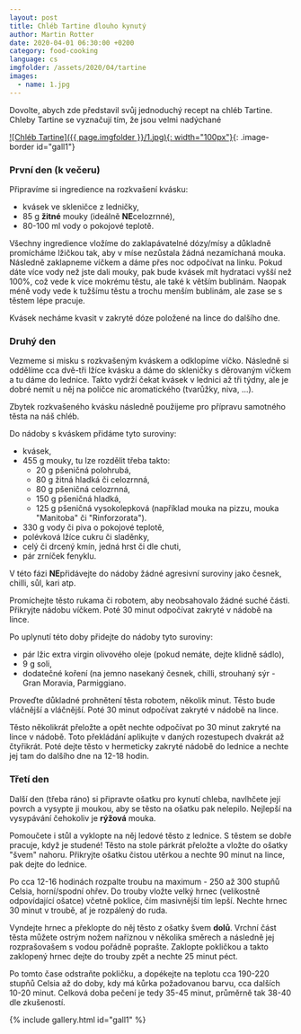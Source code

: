 ```yaml
---
layout: post
title: Chléb Tartine dlouho kynutý
author: Martin Rotter
date: 2020-04-01 06:30:00 +0200
category: food-cooking
language: cs
imgfolder: /assets/2020/04/tartine
images:
  - name: 1.jpg
---
```


Dovolte, abych zde představil svůj jednoduchý recept na chléb Tartine. Chleby Tartine se vyznačují tím, že jsou velmi nadýchané
<!--more-->

[![Chléb Tartine]({{ page.imgfolder }}/1.jpg){: width="100px"}](#){: .image-border id="gall1"}

### První den (k večeru)

Připravíme si ingredience na rozkvašení kvásku:

* kvásek ve skleničce z ledničky,
* 85 g **žitné** mouky (ideálně **NE**celozrnné),
* 80-100 ml vody o pokojové teplotě.

Všechny ingredience vložíme do zaklapávatelné dózy/mísy a důkladně promícháme lžičkou tak, aby v míse nezůstala žádná nezamíchaná mouka. Následně zaklapneme víčkem a dáme přes noc odpočívat na linku. Pokud dáte více vody než jste dali mouky, pak bude kvásek mít hydrataci vyšší než 100%, což vede k více mokrému těstu, ale také k větším bublinám. Naopak méně vody vede k tužšímu těstu a trochu menším bublinám, ale zase se s těstem lépe pracuje.

Kvásek necháme kvasit v zakryté dóze položené na lince do dalšího dne.

### Druhý den

Vezmeme si misku s rozkvašeným kváskem a odklopíme víčko. Následně si oddělíme cca dvě-tři lžíce kvásku a dáme do skleničky s děrovaným víčkem a tu dáme do lednice. Takto vydrží čekat kvásek v lednici až tři týdny, ale je dobré nemít u něj na poličce nic aromatického (tvarůžky, niva, ...).

Zbytek rozkvašeného kvásku následně použijeme pro přípravu samotného těsta na náš chléb.

Do nádoby s kváskem přidáme tyto suroviny:
* kvásek,
* 455 g mouky, tu lze rozdělit třeba takto:
    * 20 g pšeničná polohrubá,
    * 80 g žitná hladká či celozrnná,
    * 80 g pšeničná celozrnná,
    * 150 g pšeničná hladká,
    * 125 g pšeničná vysokolepková (například mouka na pizzu, mouka "Manitoba" či "Rinforzorata").
* 330 g vody či piva o pokojové teplotě,
* polévková lžíce cukru či sladěnky,
* celý či drcený kmín, jedná hrst či dle chuti,
* pár zrníček fenyklu.

V této fázi **NE**přidávejte do nádoby žádné agresivní suroviny jako česnek, chilli, sůl, kari atp.

Promíchejte těsto rukama či robotem, aby neobsahovalo žádné suché části. Přikryjte nádobu víčkem. Poté 30 minut odpočívat zakryté v nádobě na lince.

Po uplynutí této doby přidejte do nádoby tyto suroviny:
* pár lžic extra virgin olivového oleje (pokud nemáte, dejte klidně sádlo),
* 9 g soli,
* dodatečné koření (na jemno nasekaný česnek, chilli, strouhaný sýr - Gran Moravia, Parmiggiano.

Proveďte důkladné prohnětení těsta robotem, několik minut. Těsto bude vláčnější a vláčnější. Poté 30 minut odpočívat zakryté v nádobě na lince.

Těsto několikrát přeložte a opět nechte odpočívat po 30 minut zakryté na lince v nádobě. Toto překládání aplikujte v daných rozestupech dvakrát až čtyřikrát. Poté dejte těsto v hermeticky zakryté nádobě do lednice a nechte jej tam do dalšího dne na 12-18 hodin.

### Třetí den

Další den (třeba ráno) si připravte ošatku pro kynutí chleba, navlhčete její povrch a vysypte ji moukou, aby se těsto na ošatku pak nelepilo. Nejlepší na vysypávání čehokoliv je **rýžová** mouka.

Pomoučete i stůl a vyklopte na něj ledové těsto z lednice. S těstem se dobře pracuje, když je studené! Těsto na stole párkrát přeložte a vložte do ošatky "švem" nahoru. Přikryjte ošatku čistou utěrkou a nechte 90 minut na lince, pak dejte do lednice.

Po cca 12-16 hodinách rozpalte troubu na maximum - 250 až 300 stupňů Celsia, horní/spodní ohřev. Do trouby vložte velký hrnec (velikostně odpovídající ošatce) včetně poklice, čím masivnější tím lepší. Nechte hrnec 30 minut v troubě, ať je rozpálený do ruda.

Vyndejte hrnec a překlopte do něj těsto z ošatky švem **dolů**. Vrchní část těsta můžete ostrým nožem naříznou v několika směrech a následně jej rozprašovašem s vodou pořádně poprašte. Zaklopte pokličkou a takto zaklopený hrnec dejte do trouby zpět a nechte 25 minut péct.

Po tomto čase odstraňte pokličku, a dopékejte na teplotu cca 190-220 stupňů Celsia až do doby, kdy má kůrka požadovanou barvu, cca dalších 10-20 minut. Celková doba pečení je tedy 35-45 minut, průměrně tak 38-40 dle zkušeností.

{% include gallery.html id="gall1" %}